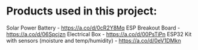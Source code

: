 # Products used in this project:
 Solar Power Battery - https://a.co/d/0cR2Y8Mq
 ESP Breakout Board - https://a.co/d/06Spcjzn
 Electrical Box - https://a.co/d/00PsTiPn
 ESP32 Kit with sensors (moisture and temp/humidity) - https://a.co/d/0eV1DMkn
